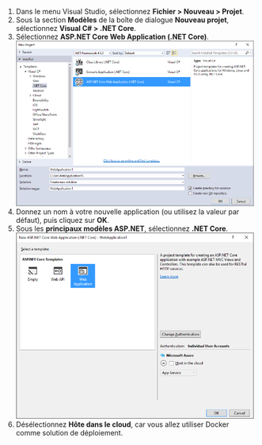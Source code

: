 1. Dans le menu Visual Studio, sélectionnez **Fichier > Nouveau > Projet**. 
2. Sous la section **Modèles** de la boîte de dialogue **Nouveau projet**, sélectionnez **Visual C# > .NET Core**.
3. Sélectionnez **ASP.NET Core Web Application (.NET Core)**. ![Boîte de dialogue Nouveau projet](./media/vs-docker-create-aspnetcore-app/create-new-project.png)
4. Donnez un nom à votre nouvelle application (ou utilisez la valeur par défaut), puis cliquez sur **OK**.
5. Sous les **principaux modèles ASP.NET**, sélectionnez **.NET Core**. ![Boîte de dialogue Nouveau projet ASP.NET](./media/vs-docker-create-aspnetcore-app/aspnet-core-template.png)
6. Désélectionnez **Hôte dans le cloud**, car vous allez utiliser Docker comme solution de déploiement.

<!---HONumber=AcomDC_0622_2016-->